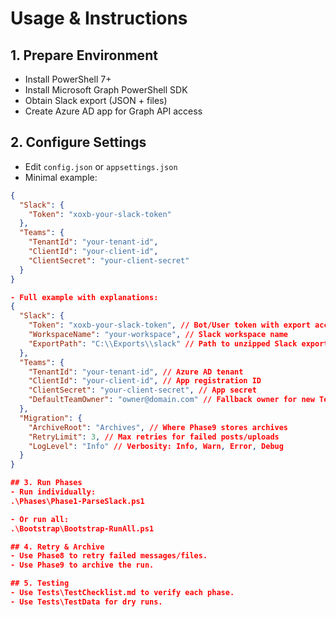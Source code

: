 # Usage & Instructions

## 1. Prepare Environment
- Install PowerShell 7+
- Install Microsoft Graph PowerShell SDK
- Obtain Slack export (JSON + files)
- Create Azure AD app for Graph API access

## 2. Configure Settings
- Edit `config.json` or `appsettings.json`
- Minimal example:
```json
{
  "Slack": {
    "Token": "xoxb-your-slack-token"
  },
  "Teams": {
    "TenantId": "your-tenant-id",
    "ClientId": "your-client-id",
    "ClientSecret": "your-client-secret"
  }
}

- Full example with explanations:
{
  "Slack": {
    "Token": "xoxb-your-slack-token", // Bot/User token with export access
    "WorkspaceName": "your-workspace", // Slack workspace name
    "ExportPath": "C:\\Exports\\slack" // Path to unzipped Slack export
  },
  "Teams": {
    "TenantId": "your-tenant-id", // Azure AD tenant
    "ClientId": "your-client-id", // App registration ID
    "ClientSecret": "your-client-secret", // App secret
    "DefaultTeamOwner": "owner@domain.com" // Fallback owner for new Teams
  },
  "Migration": {
    "ArchiveRoot": "Archives", // Where Phase9 stores archives
    "RetryLimit": 3, // Max retries for failed posts/uploads
    "LogLevel": "Info" // Verbosity: Info, Warn, Error, Debug
  }
}

## 3. Run Phases
- Run individually:
.\Phases\Phase1-ParseSlack.ps1

- Or run all:
.\Bootstrap\Bootstrap-RunAll.ps1

## 4. Retry & Archive
- Use Phase8 to retry failed messages/files.
- Use Phase9 to archive the run.

## 5. Testing
- Use Tests\TestChecklist.md to verify each phase.
- Use Tests\TestData for dry runs.